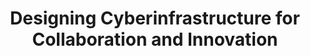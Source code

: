 ---
dateStart: 2007-01-29
dateEnd: 2007-01-30
title: "Designing Cyberinfrastructure for Collaboration and Innovation"
venue: "National Academies"
organizer: Bonnie DeVarco
credit:
city: San Jose
state: CA
country: USA
pdfLink: 20070129-spie-conference-visualization.pdf
venueImages:
---
